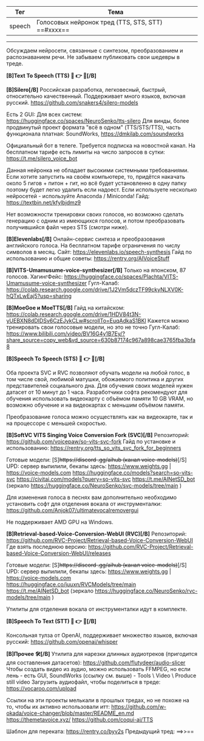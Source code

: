 Тег   | Тема
----- | ------
speech   |  Голосовых нейронок тред (TTS, STS, STT) ==#xxxx==

***

Обсуждаем нейросети, связанные с синтезом, преобразованием и распознаванием речи. Не забываем публиковать свои шедевры в треде.

**[B]Text To Speech (TTS) 📝 👉 🎤[/B]**

**[B]Silero[/B]**
Российская разработка, легковесный, быстрый, относительно качественный. Поддерживает много языков, включая русский.
https://github.com/snakers4/silero-models 

Есть 2 GUI:
Для всех систем: https://huggingface.co/spaces/NeuroSenko/tts-silero
Для винды, более продвинутый проект формата "всё в одном" (TTS/STS/TTS), часть функционала платная: SoundWorks, https://dmkilab.com/soundworks

Официальный бот в телеге. Требуется подписка на новостной канал. На бесплатном тарифе есть лимиты на число запросов в сутки: https://t.me/silero_voice_bot

Данная нейронка не обладает высокими системными требованиями. Если хотите запустить на своём компьютере, то, придётся накачать около 5 гигов + питон + гит, но всё будет установленно в одну папку поэтому будет легко удалить если надоест. Если используете несколько нейросетей - используйте Anaconda / Miniconda!
Гайд: https://textbin.net/kfylbjdmz9

Нет возможности тренировки своих голосов, но возможно сделать генерацию с одним из имеющихся голосов, и потом преобразовать получившийся файл через STS (смотри ниже).

**[B]Elevenlabs[/B]**
Онлайн-сервис синтеза и преобразования английского голоса. На бесплатном тарифе ограничения по числу символов в месяц.
Сайт: https://elevenlabs.io/speech-synthesis
Гайд по использованию и общие советы: https://rentry.org/AIVoiceStuff

**[B]VITS-Umamusume-voice-synthesizer[/B]**
Только на японском, 87 голосов.
ХагингФейс: https://huggingface.co/spaces/Plachta/VITS-Umamusume-voice-synthesizer
Гугл-Калаб: https://colab.research.google.com/drive/1J2Vm5dczTF99ckyNLXV0K-hQTxLwEaj5?usp=sharing

**[B]MoeGoe и MoeTTS[/B]**
Гайд на китайском: https://colab.research.google.com/drive/1HDV84t3N-yUEBXN8dDIDSv6CzEJykCLw#scrollTo=EuqAdkaS1BKl
Кажется можно тренировать свои голосовые модели, но это не точно
Гугл-Калаб: https://www.bilibili.com/video/BV16G4y1B7Ey/?share_source=copy_web&vd_source=630b87174c967a898cae3765fba3bfa8


**[B]Speech To Speech (STS) 🎤 👉 🎤[/B]**

Оба проекта SVC и RVC позволяют обучать модели на любой голос, в том числе свой, любимой матушки, обожаемого политика и других представителей социального дна. Для обучения своих моделей нужен датасет от 10 минут до 1 часа. Разработчики софта рекомендуют для обучения использовать видеокарту с объёмом памяти 10 GB VRAM, но возможно обучение и на видеокартах с меньшим объёмом памяти.

Преобразование голоса можно осуществлять как на видеокарте, так и на процессоре с меньшей скоростью.

**[B]SoftVC VITS Singing Voice Conversion Fork (SVC)[/B]**
Репозиторий: https://github.com/voicepaw/so-vits-svc-fork
Гайд по установке и использованию: https://rentry.org/tts_so_vits_svc_fork_for_beginners

Готовые модели:
[S]~~https://discord .gg/aihub (канал voice-models)~~[/S] UPD: сервер выпилили, бекапы здесь: https://www.weights.gg | https://voice-models.com
https://huggingface.co/models?search=so-vits-svc
https://civitai.com/models?query=so-vits-svc
https://t.me/AINetSD_bot (зеркало https://huggingface.co/NeuroSenko/svc-models/tree/main )

Для изменения голоса в песнях вам дополнительно необходимо установить софт для отделения вокала от инструменталки: https://github.com/Anjok07/ultimatevocalremovergui

Не поддерживает AMD GPU на Windows.

**[B]Retrieval-based-Voice-Conversion-WebUI (RVC)[/B]**
Репозиторий: https://github.com/RVC-Project/Retrieval-based-Voice-Conversion-WebUI
Где взять последнюю версию: https://github.com/RVC-Project/Retrieval-based-Voice-Conversion-WebUI/releases

Готовые модели:
[S]~~https://discord .gg/aihub (канал voice-models)~~[/S] UPD: сервер выпилили, бекапы здесь: https://www.weights.gg | https://voice-models.com
https://huggingface.co/juuxn/RVCModels/tree/main
https://t.me/AINetSD_bot (зеркало https://huggingface.co/NeuroSenko/rvc-models/tree/main )

Утилиты для отделения вокала от инструменталки идут в комплекте.


**[B]Speech To Text (STT) 🎤 👉 📝[/B]**

Консольная тулза от OpenAI, поддерживает множество языков, включая русский: https://github.com/openai/whisper

**[B]Прочее 🛠️[/B]**
Утилита для нарезки длинных аудиотреков (пригодится для составления датасетов): https://github.com/flutydeer/audio-slicer
Чтобы создать видео из аудио, можно использовать FFMPEG, но если лень - есть GUI, SoundWorks (ссылку см. выше) - Tools \ Video \ Produce still video
Загрузить аудиофайл, чтобы поделиться в треде: https://vocaroo.com/upload

Ссылки на эти проекты мелькали в прошлых тредах, но не похоже на то, чтобы их активно использовали итт:
https://github.com/w-okada/voice-changer/blob/master/README_en.md
https://themetavoice.xyz/
https://github.com/coqui-ai/TTS

Шаблон для переката: https://rentry.co/byv2s
Предыдущий тред: ==>>==